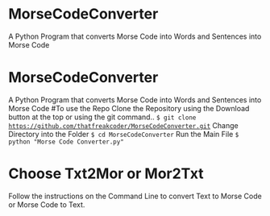 # MorseCodeConverter
A Python Program that converts Morse Code into Words and Sentences into Morse Code
# MorseCodeConverter
A Python Program that converts Morse Code into Words and Sentences into Morse Code
#To use the Repo
Clone the Repository using the Download button at the top or using the git command..
<code>$ git clone https://github.com/thatfreakcoder/MorseCodeConverter.git</code>
Change Directory into the Folder 
<code>$ cd MorseCodeConverter</code>
Run the Main File
<code>$ python "Morse Code Converter.py"</code>

# Choose Txt2Mor or Mor2Txt
Follow the instructions on the Command Line to convert Text to Morse Code or Morse Code to Text.


